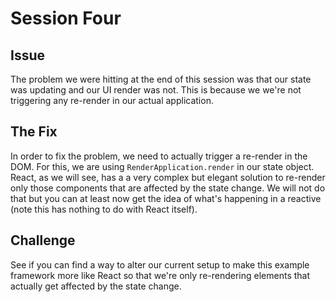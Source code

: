 # Session Four

## Issue

The problem we were hitting at the end of this session was that our state was updating and our UI render was not. This is because we we're not triggering any re-render in our actual application.

## The Fix

In order to fix the problem, we need to actually trigger a re-render in the DOM. For this, we are using `RenderApplication.render` in our state object. React, as we will see, has a a very complex but elegant solution to re-render only those components that are affected by the state change. We will not do that but you can at least now get the idea of what's happening in a reactive (note this has nothing to do with React itself).

## Challenge

See if you can find a way to alter our current setup to make this example framework more like React so that we're only re-rendering elements that actually get affected by the state change.